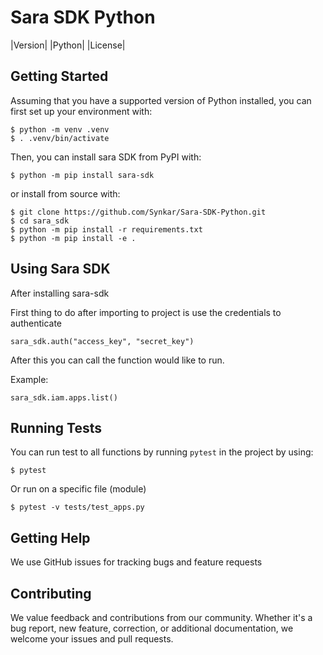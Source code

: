 # Sara SDK Python

|Version| |Python| |License|

## Getting Started

Assuming that you have a supported version of Python installed, you can first
set up your environment with:

    $ python -m venv .venv
    $ . .venv/bin/activate

Then, you can install sara SDK from PyPI with:

    $ python -m pip install sara-sdk

or install from source with:

    $ git clone https://github.com/Synkar/Sara-SDK-Python.git
    $ cd sara_sdk
    $ python -m pip install -r requirements.txt
    $ python -m pip install -e .

## Using Sara SDK

After installing sara-sdk

First thing to do after importing to project is use the credentials to authenticate

    sara_sdk.auth("access_key", "secret_key")

After this you can call the function would like to run.

Example:

    sara_sdk.iam.apps.list()

## Running Tests

You can run test to all functions by running `pytest` in the project by using:

    $ pytest

Or run on a specific file (module)

    $ pytest -v tests/test_apps.py

## Getting Help

We use GitHub issues for tracking bugs and feature requests

## Contributing

We value feedback and contributions from our community. Whether it's a bug report, new feature, correction, or additional documentation, we welcome your issues and pull requests.
